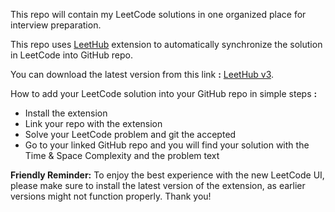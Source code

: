 This repo will contain my LeetCode solutions in one organized place for interview preparation.

This repo uses [LeetHub](https://github.com/raphaelheinz/LeetHub-3.0?tab=readme-ov-file) extension to automatically synchronize the solution in LeetCode into GitHub repo.

You can download the latest version from this link **:** [LeetHub v3](https://chromewebstore.google.com/detail/leethub-v3/kdkgpjpenaeoodajljkflmlnkoihkmda).

How to add your LeetCode solution into your GitHub repo in simple steps **:**
- Install the extension
- Link your repo with the extension
- Solve your LeetCode problem and git the accepted
- Go to your linked GitHub repo and you will find your solution with the Time & Space Complexity and the problem text

**Friendly Reminder:** To enjoy the best experience with the new LeetCode UI, please make sure to install the latest version of the extension, as earlier versions might not function properly. Thank you!
